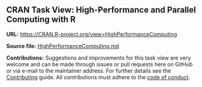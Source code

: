 ## CRAN Task View: High-Performance and Parallel Computing with R

**URL:** <https://CRAN.R-project.org/view=HighPerformanceComputing>

**Source file:** [HighPerformanceComputing.md](HighPerformanceComputing.md)

**Contributions:** Suggestions and improvements for this task view are very
welcome and can be made through issues or pull requests here on GitHub or
via e-mail to the maintainer address. For further details see the
[Contributing](https://github.com/cran-task-views/ctv/blob/main/Contributing.md)
guide. All contributions must adhere to the
[code of conduct](https://github.com/cran-task-views/ctv/blob/main/CodeOfConduct.md).

